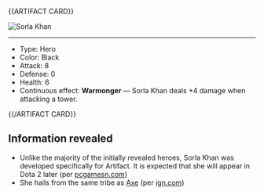 {{ARTIFACT CARD}}

<!-- Card image goes here. -->

![Sorla Khan](https://i.imgur.com/f7j036F.jpg)

---

<!-- Card description goes here. -->

* Type: Hero
* Color: Black
* Attack: 8
* Defense: 0
* Health: 6
* Continuous effect: **Warmonger** — Sorla Khan deals +4 damage when attacking a tower.

{{/ARTIFACT CARD}}

## Information revealed

* Unlike the majority of the initially revealed heroes, Sorla Khan was developed specifically for Artifact. It is expected that she will appear in Dota 2 later (per [pcgamesn.com](https://www.pcgamesn.com/artifact/artifact-the-dota-card-game-release-date-trailers-gameplay-cards-trading))
* She hails from the same tribe as [Axe](https://ggs.wiki/artifact/cards/axe) (per [ign.com](http://www.ign.com/articles/2018/03/09/valves-artifact-contains-three-new-dota-characters))
